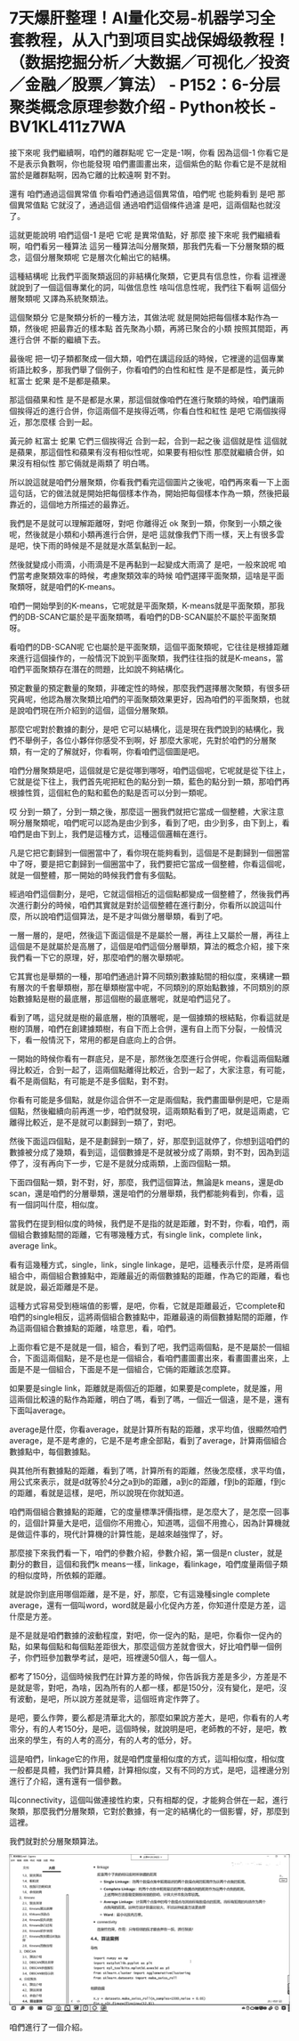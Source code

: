 # 7天爆肝整理！AI量化交易-机器学习全套教程，从入门到项目实战保姆级教程！（数据挖掘分析／大数据／可视化／投资／金融／股票／算法） - P152：6-分层聚类概念原理参数介绍 - Python校长 - BV1KL411z7WA

接下來呢 我們繼續啊，咱們的離群點呢 它一定是-1啊，你看 因為這個-1 你看它是不是表示負數啊，你也能發現 咱們畫圖畫出來，這個紫色的點 你看它是不是就相當於是離群點啊，因為它離的比較遠啊 對不對。

還有 咱們通過這個異常值 你看咱們通過這個異常值，咱們呢 也能夠看到 是吧 那個異常值點 它就沒了，通過這個 通過咱們這個條件過濾 是吧，這兩個點也就沒了。

這就更能說明 咱們這個-1 是吧 它呢 是異常值點，好 那麼 接下來呢 我們繼續看啊，咱們看另一種算法 這另一種算法叫分層聚類，那我們先看一下分層聚類的概念，這個分層聚類呢 它是層次化輸出它的結構。

這種結構呢 比我們平面聚類返回的非結構化聚類，它更具有信息性，你看 這裡邊就說到了一個這個專業化的詞，叫做信息性 啥叫信息性呢，我們往下看啊 這個分層聚類呢 又譯為系統聚類法。

這個聚類分 它是聚類分析的一種方法，其做法呢 就是開始把每個樣本點作為一類，然後呢 把最靠近的樣本點 首先聚為小類，再將已聚合的小類 按照其間距，再進行合併 不斷的繼續下去。

最後呢 把一切子類都聚成一個大類，咱們在講這段話的時候，它裡邊的這個專業術語比較多，那我們舉了個例子，你看咱們的白性和紅性 是不是都是性，黃元帥 紅富士 蛇果 是不是都是蘋果。

那這個蘋果和性 是不是都是水果，那這個就像咱們在進行聚類的時候，咱們讓兩個挨得近的進行合併，你這兩個不是挨得近嗎，你看白性和紅性 是吧 它兩個挨得近，那怎麼樣 合到一起。

黃元帥 紅富士 蛇果 它們三個挨得近 合到一起，合到一起之後 這個就是性 這個就是蘋果，那這個性和蘋果有沒有相似性呢，如果要有相似性 那麼就繼續合併，如果沒有相似性 那它倆就是兩類了 明白嗎。

所以說這就是咱們分層聚類，你看我們看完這個圖片之後呢，咱們再來看一下上面這句話，它的做法就是開始把每個樣本作為，開始把每個樣本作為一類，然後把最靠近的，這個地方所描述的最靠近。

我們是不是就可以理解距離呀，對吧 你離得近 ok 聚到一類，你聚到一小類之後呢，然後就是小類和小類再進行合併，是吧 這就像我們下雨一樣，天上有很多雲 是吧，快下雨的時候是不是就是水蒸氣黏到一起。

然後就變成小雨滴，小雨滴是不是再黏到一起變成大雨滴了 是吧，一般來說呢 咱們當考慮聚類效率的時候，考慮聚類效率的時候 咱們選擇平面聚類，這啥是平面聚類呀，就是咱們的K-means。

咱們一開始學到的K-means，它呢就是平面聚類，K-means就是平面聚類，那我們的DB-SCAN它屬於是平面聚類嗎，看咱們的DB-SCAN屬於不屬於平面聚類呀。

看咱們的DB-SCAN呢 它也屬於是平面聚類，這個平面聚類呢，它往往是根據距離來進行這個操作的，一般情況下說到平面聚類，我們往往指的就是K-means，當咱們平面聚類存在潛在的問題，比如說不夠結構化。

預定數量的預定數量的聚類，非確定性的時候，那麼我們選擇層次聚類，有很多研究員呢，他認為層次聚類比咱們的平面聚類效果更好，因為咱們的平面聚類，也就是說咱們現在所介紹到的這個，這個分層聚類。

那麼它呢對於數據的劃分，是吧 它可以結構化，這是現在我們說到的結構化，我們不舉例子，各位小夥伴你感受不到啊，好 那麼大家呢，先對於咱們的分層聚類，有一定的了解就好，你看啊，你看咱們這個圖是吧。

咱們分層聚類是吧，這個就是它是從哪到哪呀，咱們這個呢，它呢就是從下往上，它就是從下往上，我們首先呢把紅色的點分到一類，藍色的點分到一類，那咱們再根據性質，這個紅色的點和藍色的點是否可以分到一類呢。

哎 分到一類了，分到一類之後，那麼這一圈我們就把它當成一個整體，大家注意啊分層聚類呢，咱們呢可以認為是由少到多，看到了吧，由少到多，由下到上，看咱們是由下到上，我們是這種方式，這種這個邏輯在進行。

凡是它把它劃歸到一個圈當中了，看你現在能夠看到，這個是不是劃歸到一個圈當中了呀，要是把它劃歸到一個圈當中了，我們要把它當成一個整體，你看這個呢，就是一個整體，那一開始的時候我們會有多個點。

經過咱們這個劃分，是吧，它就這個相近的這個點都變成一個整體了，然後我們再次進行劃分的時候，咱們其實就是對於這個整體在進行劃分，你看所以說這叫什麼，所以說咱們這個算法，是不是才叫做分層舉類，看到了吧。

一層一層的，是吧，然後這下面這個是不是屬於一層，再往上又屬於一層，再往上這個是不是就屬於是高層了，這個是咱們這個分層舉類，算法的概念介紹，接下來我們看一下它的原理，好，那麼咱們的層次舉類呢。

它其實也是舉類的一種，那咱們通過計算不同類別數據點間的相似度，來構建一顆有層次的千套舉類樹，那在舉類樹當中呢，不同類別的原始點數據，不同類別的原始數據點是樹的最底層，那這個樹的最底層呢，就是咱們這兒了。

看到了嗎，這兒就是樹的最底層，樹的頂層呢，是一個據類的根結點，你看這就是樹的頂層，咱們在創建據類樹，有自下而上合併，還有自上而下分裂，一般情況下，看一般情況下，常用的都是自底向上的合併。

一開始的時候你看有一群底兒，是不是，那然後怎麼進行合併呢，你看這兩個點離得比較近，合到一起了，這兩個點離得比較近，合到一起了，大家注意，有可能，看不是兩個點，有可能是不是多個點，對不對。

你看有可能是多個點，就是你這合併不一定是兩個點，我們畫圖舉例是吧，它是兩個點，然後繼續向前再進一步，咱們就發現，這兩類點看到了吧，就是這兩處，它離得比較近，是不是就可以劃歸到一類了，對吧。

然後下面這四個點，是不是劃歸到一類了，好，那麼到這就停了，你想到這咱們的數據被分成了幾類，看到這，這個數據是不是就被分成了兩類，對不對，因為到這停了，沒有再向下一步，它是不是就分成兩類，上面四個點一類。

下面四個點一類，對不對，好，那麼，我們這個算法，無論是k means，還是db scan，還是咱們的分層舉類，還是咱們的分層舉類，我們都能夠看到，你看，這有一個詞叫什麼，相似度。

當我們在提到相似度的時候，我們是不是指的就是距離，對不對，你看，咱們，兩個組合數據點間的距離，它有哪幾種方式，有single link，complete link，average link。

看有這幾種方式，single，link，single linkage，是吧，這種表示什麼，是將兩個組合中，兩個組合數據點中，距離最近的兩個數據點的距離，作為它的距離，看也就是說，最近距離是不是。

這種方式容易受到極端值的影響，是吧，你看，它就是距離最近，它complete和咱們的single相反，這將兩個組合數據點中，距離最遠的兩個數據點間的距離，作為這兩個組合數據點的距離，啥意思，看，咱們。

上面你看它是不是就是一個，組合，看到了吧，我們這兩個點，是不是屬於一個組合，下面這兩個點，是不是也是一個組合，看咱們畫圖畫出來，看畫圖畫出來，上面是不是一個組合，下面是不是一個組合，它倆的距離該怎麼算。

如果要是single link，距離就是兩個近的距離，如果要是complete，就是誰，用這兩個比較遠的點作為距離，明白了嗎，看到了嗎，一個近一個遠，是不是，還有下面叫average。

average是什麼，你看average，就是計算所有點的距離，求平均值，很顯然咱們average，是不是考慮的，它是不是考慮全部點，看到了average，計算兩個組合數據點中，每個數據點。

與其他所有數據點的距離，看到了嗎，計算所有的距離，然後怎麼樣，求平均值，用公式來表示，就是d就等於4分之a到b的距離，a到c的距離，f到b的距離，f到c的距離，看就是這樣，是吧，所以說現在你就知道。

咱們兩個組合數據點的距離，它的度量標準評價指標，是怎麼大了，是怎麼一回事的，這個計算量大是吧，這個你不用擔心，知道嗎，這個不用擔心，因為計算機就是做這件事的，現代計算機的計算性能，是越來越強悍了，好。

那麼接下來我們看一下，咱們的參數介紹，參數介紹，第一個是n cluster，就是劃分的數目，這個和我們k means一樣，linkage，看linkage，咱們度量兩個子類的相似度時，所依賴的距離。

就是說你到底用哪個距離，是不是，好，那麼，它有這幾種single complete average，還有一個叫word，word就是最小化促內方差，你知道什麼是方差，這什麼是方差。

是不是就是咱們數據的波動程度，對吧，你一促內的點，是吧，你看你一促內的點，如果每個點和每個點差距很大，那麼這個方差就會很大，好比咱們舉一個例子，你們班參加數學考試，是吧，班裡邊50個人，每一個人。

都考了150分，這個時候我們在計算方差的時候，你告訴我方差是多少，方差是不是就是零，對吧，為啥，因為所有的人都一樣，都是150分，沒有變化，是吧，沒有波動，是吧，所以說方差就是零，這個班肯定作弊了。

是吧，要么作弊，要么都是清華北大的，那麼如果說方差大，是吧，你看有的人考零分，有的人考150分，是吧，這個時候，就說明是吧，老師教的不好，是吧，教出來的學生，有的人考的高分，有的人考的低分，好。

這是咱們，linkage它的作用，就是咱們度量相似度的方式，這叫相似度，相似度一般都是具體，我們計算具體，計算相似度，又有不同的方式，是吧，這裡邊分別進行了介紹，還有還有一個參數。

叫connectivity，這個叫做連接性約束，只有相鄰的促，才能夠合併在一起，進行聚類，那麼我們分層聚類，它對於數據，有一定的結構化的一個影響，好，那麼到這裡。

我們就對於分層聚類算法。

![](img/c3b960395263c6c3f3885bb1f5c16ffa_1.png)

咱們進行了一個介紹。